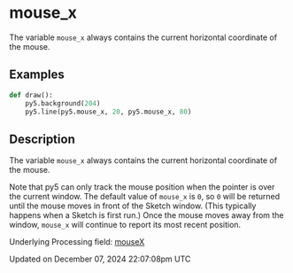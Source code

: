 # mouse_x

The variable `mouse_x` always contains the current horizontal coordinate of the mouse.

## Examples

<div class="example-table">

<div class="example-row"><div class="example-cell-image">

</div><div class="example-cell-code">

```python
def draw():
    py5.background(204)
    py5.line(py5.mouse_x, 20, py5.mouse_x, 80)
```

</div></div>

</div>

## Description

The variable `mouse_x` always contains the current horizontal coordinate of the mouse.

Note that py5 can only track the mouse position when the pointer is over the current window. The default value of `mouse_x` is `0`, so `0` will be returned until the mouse moves in front of the Sketch window. (This typically happens when a Sketch is first run.)  Once the mouse moves away from the window, `mouse_x` will continue to report its most recent position.

Underlying Processing field: [mouseX](https://processing.org/reference/mouseX.html)

Updated on December 07, 2024 22:07:08pm UTC
